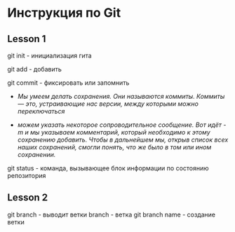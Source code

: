 # Инструкция по Git
## Lesson 1
git init - инициализация гита

git add - добавить

git commit - фиксировать или запомнить

* *Мы умеем делать сохранения. Они называются коммиты. Коммиты — это, устраивающие нас
версии, между которыми можно переключаться*

* *можем указать некоторое сопроводительное сообщение. Вот идёт -m и мы указываем комментарий, который необходимо к этому
сохранению добавить. Чтобы в дальнейшем мы, открыв список всех наших сохранений, смогли понять, что же было в том или ином сохранении.*


git status - команда, вызывающее блок информации по состоянию репозитория
## Lesson 2
git branch - выводит ветки
branch - ветка
git branch name - создание ветки
